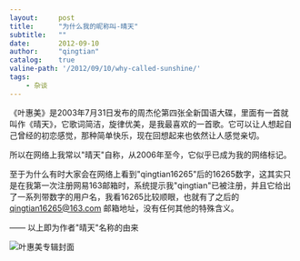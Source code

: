 ```yaml
---
layout:     post
title:      "为什么我的昵称叫-晴天"
subtitle:   ""
date:       2012-09-10
author:     "qingtian"
catalog:    true
valine-path: '/2012/09/10/why-called-sunshine/'
tags:
    - 杂谈
---
```


《叶惠美》是2003年7月31日发布的周杰伦第四张全新国语大碟，里面有一首就叫作《晴天》，它歌词简洁，旋律优美，是我最喜欢的一首歌。它可以让人想起自己曾经的初恋感觉，那种简单快乐，现在回想起来也依然让人感觉亲切。

所以在网络上我常以"晴天"自称，从2006年至今，它似乎已成为我的网络标记。

至于为什么有时大家会在网络上看到"qingtian16265"后的16265数字，这其实只是在我第一次注册网易163邮箱时，系统提示我"qingtian"已被注册，并且它给出了一系列带数字的用户名，我看16265比较顺眼，也就有了之后的 qingtian16265@163.com 邮箱地址，没有任何其他的特殊含义。

 —— 以上即为作者"晴天"名称的由来

 ![叶惠美专辑封面](http://ww4.sinaimg.cn/mw690/66d6dbfcgw1dwrqtldvclj.jpg)